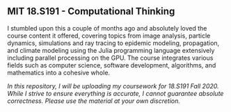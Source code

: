 ## MIT 18.S191 - Computational Thinking 
I stumbled upon this a couple of months ago and absolutely loved the course content it offered, covering topics from image analysis, particle dynamics, simulations and ray tracing to epidemic modeling, propagation, and climate modeling using the Julia programming language extensively including parallel processing on the GPU. The course integrates various fields such as computer science, software development, algorithms, and mathematics into a cohesive whole.

_In this repository, I will be uploading my coursework for 18.S191 Fall 2020. While I strive to ensure everything is accurate, I cannot guarantee absolute correctness. Please use the material at your own discretion._
